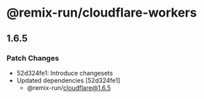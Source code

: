 # @remix-run/cloudflare-workers

## 1.6.5

### Patch Changes

- 52d324fe1: Introduce changesets
- Updated dependencies [52d324fe1]
  - @remix-run/cloudflare@1.6.5
